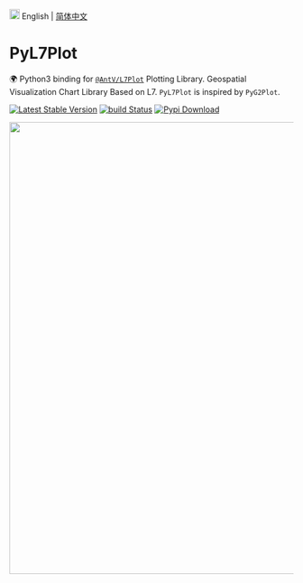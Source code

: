 <img src="https://gw.alipayobjects.com/zos/antfincdn/R8sN%24GNdh6/language.svg" width="18"> English | [简体中文](./README.zh-CN.md)

# PyL7Plot

🌍 Python3 binding for [`@AntV/L7Plot`](https://github.com/antvis/L7Plot) Plotting Library. Geospatial Visualization Chart Library Based on L7. `PyL7Plot` is inspired by `PyG2Plot`.

[![Latest Stable Version](https://img.shields.io/pypi/v/pyl7plot.svg)](https://pypi.python.org/pypi/pyl7plot)
[![build Status](https://github.com/hustcc/pyl7plot/workflows/build/badge.svg?branch=main)](https://github.com/hustcc/pyl7plot/actions?query=workflow%3Abuild)
[![Pypi Download](https://img.shields.io/pypi/dm/pyl7plot)](https://pypi.python.org/pypi/pyl7plot)

<div align="center">
  <img src="https://user-images.githubusercontent.com/26923747/160286530-aec01c97-a56b-4ea9-9fc6-f245d8f7b871.png" width="800">
</div>
